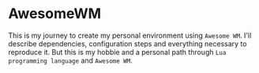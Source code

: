 # AwesomeWM

This is my journey to create my personal environment using `Awesome WM`.
I'll describe dependencies, configuration steps and everything necessary to reproduce it. But this is my hobbie and a personal path through `Lua programming language` and `Awesome WM`.
